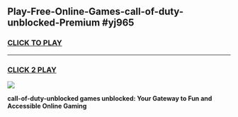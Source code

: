 
## Play-Free-Online-Games-call-of-duty-unblocked-Premium #yj965
<h3>
<a href="https://premium.freeplayer.one?title=call-of-duty-unblocked&ref=8M">CLICK TO PLAY</a></h3>
<hr>

<h3>
<a href="https://premium.freeplayer.one?title=call-of-duty-unblocked&ref=8M">CLICK 2 PLAY</a>
  
</h3>

<a href="https://premium.freeplayer.one?title=call-of-duty-unblocked&ref=8M"><img src="https://clearcache.store/games.png"></a>


**call-of-duty-unblocked games unblocked: Your Gateway to Fun and Accessible Online Gaming**
